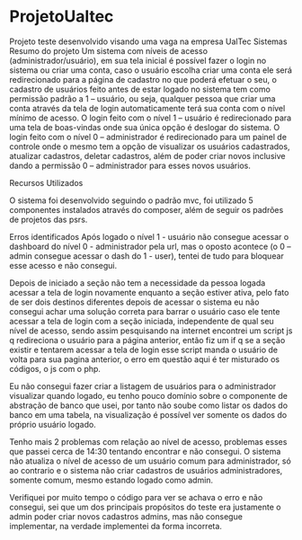 # ProjetoUaltec

Projeto teste desenvolvido visando uma vaga na empresa UalTec Sistemas
Resumo do projeto
Um sistema com níveis de acesso (administrador/usuário), em sua tela inicial é possível fazer o login no sistema ou criar uma conta, caso o usuário escolha criar uma conta ele será redirecionado para a página de cadastro no que poderá efetuar o seu, o cadastro de usuários feito antes de estar logado no sistema tem como permissão padrão a 1 – usuário, ou seja, qualquer pessoa que criar uma conta através da tela de login automaticamente terá sua conta com o nível mínimo de acesso. O login feito com o nível 1 – usuário é redirecionado para uma tela de boas-vindas onde sua única opção é deslogar do sistema. O login feito com o nível 0 – administrador é redirecionado para um painel de controle onde o mesmo tem a opção de visualizar os usuários cadastrados, atualizar cadastros, deletar cadastros, além de poder criar novos inclusive dando a permissão 0 – administrador para esses novos usuários.

Recursos Utilizados

O sistema foi desenvolvido seguindo o padrão mvc, foi utilizado 5 componentes instalados através do composer, além de seguir os padrões de projetos das psrs.

Erros identificados
Após logado o nível 1 - usuário não consegue acessar o dashboard do nível 0 - administrador pela url, mas o oposto acontece (o 0 – admin consegue acessar o dash do 1 - user), tentei de tudo para bloquear esse acesso e não consegui.

Depois de iniciado a seção não tem a necessidade da pessoa logada acessar a tela de login novamente enquanto a seção estiver ativa, pelo fato de ser dois destinos diferentes depois de acessar o sistema eu não consegui achar uma solução correta para barrar o usuário caso ele tente acessar a tela de login com a seção iniciada, independente de qual seu nível de acesso, sendo assim pesquisando na internet encontrei um script js q redireciona o usuário para a página anterior, então fiz um if q se a seção existir e tentarem acessar a tela de login esse script manda o usuário de volta para sua pagina anterior, o erro em questão aqui é ter misturado os códigos, o js com o php.

Eu não consegui fazer criar a listagem de usuários para o administrador visualizar quando logado, eu tenho pouco domínio sobre o componente de abstração de banco que usei, por tanto não soube como listar os dados do banco em uma tabela, na visualização é possível ver somente os dados do próprio usuário logado.

Tenho mais 2 problemas com relação ao nível de acesso, problemas esses que passei cerca de 14:30 tentando encontrar e não consegui. O sistema não atualiza o nível de acesso de um usuário comum para administrador, só ao contrario e o sistema não criar cadastros de usuários administradores, somente comum, mesmo estando logado como admin.

Verifiquei por muito tempo o código para ver se achava o erro e não consegui, sei que um dos principais propósitos do teste era justamente o admin poder criar novos cadastros admins, mas não consegue implementar, na verdade implementei da forma incorreta.
